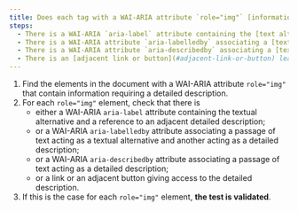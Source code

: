 ```yaml
---
title: Does each tag with a WAI-ARIA attribute `role="img"` [information-conveying](#image-conveying-information), which requires a [detailed description](#detailed-description-image), meet one of these conditions?
steps:
  - There is a WAI-ARIA `aria-label` attribute containing the [text alternative](#text-alternative-image) and a reference to an adjacent [detailed description](#detailed-description-image).
  - There is a WAI-ARIA attribute `aria-labelledby` associating a [text passage](#passage-of-text-linked-by-aria-labelledby-or-aria-describedby) acting as a [text alternative](#text-alternative-image) and another acting as a [detailed description](#detailed-description-image).
  - There is a WAI-ARIA attribute `aria-describedby` associating a [text passage](#passage-of-text-linked-by-aria-labelledby-or-aria-describedby) acting as a [detailed description](#detailed-description-image).
  - There is an [adjacent link or button](#adjacent-link-or-button) leading to the [detailed description](#detailed-description-image).
---
```


1. Find the elements in the document with a WAI-ARIA attribute `role="img"` that contain information requiring a detailed description.
2. For each `role="img"` element, check that there is
   - either a WAI-ARIA `aria-label` attribute containing the textual alternative and a reference to an adjacent detailed description;
   - or a WAI-ARIA `aria-labelledby` attribute associating a passage of text acting as a textual alternative and another acting as a detailed description;
   - or a WAI-ARIA `aria-describedby` attribute associating a passage of text acting as a detailed description;
   - or a link or an adjacent button giving access to the detailed description.
3. If this is the case for each `role="img"` element, **the test is validated**.
